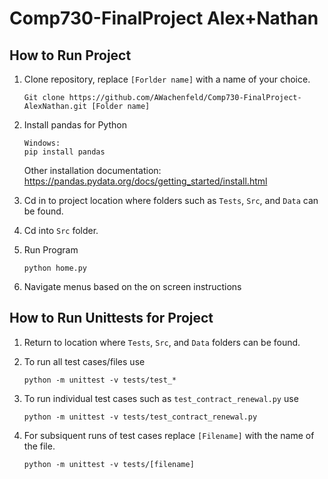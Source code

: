 # Comp730-FinalProject Alex+Nathan

## How to Run Project
1. Clone repository, replace `[Forlder name]` with a name of your choice.
    ```
    Git clone https://github.com/AWachenfeld/Comp730-FinalProject-AlexNathan.git [Folder name]
    ```

2. Install pandas for Python
    ```
    Windows:
    pip install pandas
    ```
    Other installation documentation: https://pandas.pydata.org/docs/getting_started/install.html

3. Cd in to project location where folders such as `Tests`, `Src`, and `Data` can be found.

4. Cd into `Src` folder.

5. Run Program
    ```
    python home.py
    ```

6. Navigate menus based on the on screen instructions

## How to Run Unittests for Project
1. Return to location where `Tests`, `Src`, and `Data` folders can be found.

2. To run all test cases/files use
    ```
    python -m unittest -v tests/test_*
    ```

3. To run individual test cases such as `test_contract_renewal.py` use
    ```
    python -m unittest -v tests/test_contract_renewal.py
    ```

4. For subsiquent runs of test cases replace `[Filename]` with the name of the file.
    ```
    python -m unittest -v tests/[filename]
    ```